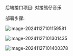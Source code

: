后端接口项目: 对接熊仔音乐

部署步骤:

![image-20241127101159581](https://xp-cdn-oss.oss-cn-wuhan-lr.aliyuncs.com/typora/image-20241127101159581.png)

![image-20241127101301435](https://xp-cdn-oss.oss-cn-wuhan-lr.aliyuncs.com/typora/image-20241127101301435.png)

![image-20241127101400378](https://xp-cdn-oss.oss-cn-wuhan-lr.aliyuncs.com/typora/image-20241127101400378.png)































